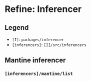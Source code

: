 # Refine: Inferencer

## Legend

- `[I]`: `packages/inferencer`
- `[inferencers]`: `[I]/src/inferencers`

## Mantine inferencer

### `[inferencers]/mantine/list`

